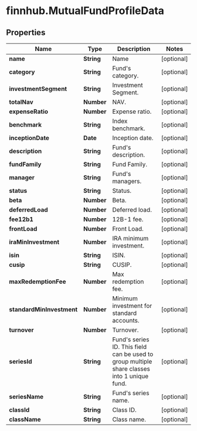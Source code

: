# finnhub.MutualFundProfileData

## Properties

Name | Type | Description | Notes
------------ | ------------- | ------------- | -------------
**name** | **String** | Name | [optional] 
**category** | **String** | Fund&#39;s category. | [optional] 
**investmentSegment** | **String** | Investment Segment. | [optional] 
**totalNav** | **Number** | NAV. | [optional] 
**expenseRatio** | **Number** | Expense ratio. | [optional] 
**benchmark** | **String** | Index benchmark. | [optional] 
**inceptionDate** | **Date** | Inception date. | [optional] 
**description** | **String** | Fund&#39;s description. | [optional] 
**fundFamily** | **String** | Fund Family. | [optional] 
**manager** | **String** | Fund&#39;s managers. | [optional] 
**status** | **String** | Status. | [optional] 
**beta** | **Number** | Beta. | [optional] 
**deferredLoad** | **Number** | Deferred load. | [optional] 
**fee12b1** | **Number** | 12B-1 fee. | [optional] 
**frontLoad** | **Number** | Front Load. | [optional] 
**iraMinInvestment** | **Number** | IRA minimum investment. | [optional] 
**isin** | **String** | ISIN. | [optional] 
**cusip** | **String** | CUSIP. | [optional] 
**maxRedemptionFee** | **Number** | Max redemption fee. | [optional] 
**standardMinInvestment** | **Number** | Minimum investment for standard accounts. | [optional] 
**turnover** | **Number** | Turnover. | [optional] 
**seriesId** | **String** | Fund&#39;s series ID. This field can be used to group multiple share classes into 1 unique fund. | [optional] 
**seriesName** | **String** | Fund&#39;s series name. | [optional] 
**classId** | **String** | Class ID. | [optional] 
**className** | **String** | Class name. | [optional] 


